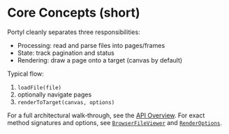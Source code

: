 # Core Concepts (short)

Portyl cleanly separates three responsibilities:

- Processing: read and parse files into pages/frames
- State: track pagination and status
- Rendering: draw a page onto a target (canvas by default)

Typical flow:
1) `loadFile(file)`
2) optionally navigate pages
3) `renderToTarget(canvas, options)`

For a full architectural walk‑through, see the [API Overview](/api/overview). For exact method signatures and options, see [`BrowserFileViewer`](/api/browser-file-viewer) and [`RenderOptions`](/api/render-options).


